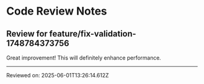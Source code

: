 # Code Review Notes

## Review for feature/fix-validation-1748784373756

Great improvement! This will definitely enhance performance.

---
Reviewed on: 2025-06-01T13:26:14.612Z